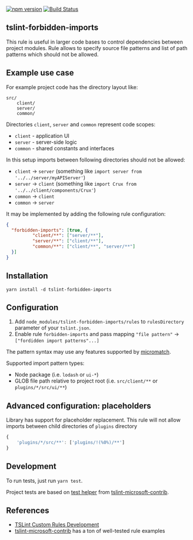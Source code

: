 [![npm version](https://badge.fury.io/js/tslint-forbidden-imports.svg)](https://badge.fury.io/js/tslint-forbidden-imports)
[![Build Status](https://travis-ci.org/electroma/tslint-forbidden-imports.svg?branch=master)](https://travis-ci.org/electroma/tslint-forbidden-imports)

## tslint-forbidden-imports

This rule is useful in larger code bases to control dependencies between project modules.
Rule allows to specify source file patterns and list of path patterns which should not be allowed.

## Example use case

For example project code has the directory layout like:
```text
src/
    client/
    server/
    common/
``` 

Directories `client`, `server` and `common` represent code scopes:
* `client` - application UI
* `server` - server-side logic
* `common` - shared constants and interfaces 

In this setup imports between following directories should not be allowed:
* `client` -> `server` (something like `import server from '../../server/myAPIServer'`)
* `server` -> `client` (something like `import Crux from '../../client/components/Crux'`)
* `common` -> `client`
* `common` -> `server`

It may be implemented by adding the following rule configuration:
```json
{
  "forbidden-imports": [true, {
          "client/**": ["server/**"],
          "server/**": ["client/**"],
          "common/**": ["client/**", "server/**"]
  }]
}
```

## Installation

`yarn install -d tslint-forbidden-imports`

## Configuration

1. Add `node_modules/tslint-forbidden-imports/rules` to `rulesDirectory` parameter of your `tslint.json`.
2. Enable rule `forbidden-imports` and pass mapping `"file pattern"` -> `["fordidden import patterns"...]` 

The pattern syntax may use any features supported by [micromatch](https://github.com/micromatch/micromatch#matching-features).

Supported import pattern types:
* Node package (i.e. `lodash` or `ui-*`)
* GLOB file path relative to project root (i.e. `src/client/**` or `plugins/*/src/ui/**`) 

## Advanced configuration: placeholders

Library has support for placeholder replacement.
This rule will not allow imports between child directories of `plugins` directory
```js
{
    'plugins/*/src/**': ['plugins/!(%0%)/**']
}
```

## Development

To run tests, just run `yarn test`.

Project tests are based on [test helper](https://github.com/Microsoft/tslint-microsoft-contrib/blob/master/src/tests/TestHelper.ts) from [tslint-microsoft-contrib](https://github.com/Microsoft/tslint-microsoft-contrib).

## References

* [TSLint Custom Rules Development](https://palantir.github.io/tslint/develop/custom-rules/)
* [tslint-microsoft-contrib](https://github.com/Microsoft/tslint-microsoft-contrib) has a ton of well-tested rule examples

